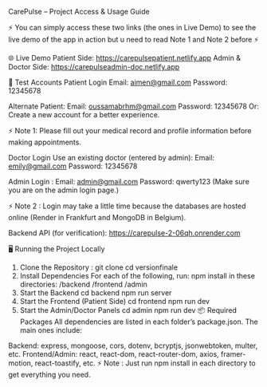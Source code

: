 CarePulse – Project Access & Usage Guide


⚡ You can simply access these two links (the ones in Live Demo) to see the live demo of the app in action but u need to read Note 1 and Note 2 before ⚡

🌐 Live Demo 
Patient Side:
https://carepulsepatient.netlify.app
Admin & Doctor Side:
https://carepulseadmin-doc.netlify.app

👤 Test Accounts
Patient Login
Email: aimen@gmail.com
Password: 12345678

Alternate Patient:
Email: oussamabrhm@gmail.com
Password: 12345678
Or: Create a new account for a better experience.

⚡ Note 1: Please fill out your medical record and profile information before making appointments.

Doctor Login
Use an existing doctor (entered by admin):
Email: emily@gmail.com
Password: 12345678


Admin Login :
Email: admin@gmail.com
Password: qwerty123
(Make sure you are on the admin login page.)

⚡ Note 2 : Login may take a little time because the databases are hosted online (Render in Frankfurt and MongoDB in Belgium).

Backend API (for verification):
https://carepulse-2-06qh.onrender.com

🖥️ Running the Project Locally
1. Clone the Repository : 
git clone <your-repo-url>
cd versionfinale
2. Install Dependencies
For each of the following, run:
npm install
in these directories:
/backend
/frontend
/admin
3. Start the Backend
cd backend
npm run server
4. Start the Frontend (Patient Side)
cd frontend
npm run dev
5. Start the Admin/Doctor Panels
cd admin
npm run dev
📦 Required Packages
All dependencies are listed in each folder’s package.json. The main ones include:

Backend: express, mongoose, cors, dotenv, bcryptjs, jsonwebtoken, multer, etc.
Frontend/Admin: react, react-dom, react-router-dom, axios, framer-motion, react-toastify, etc.
⚡ Note : Just run npm install in each directory to get everything you need.
